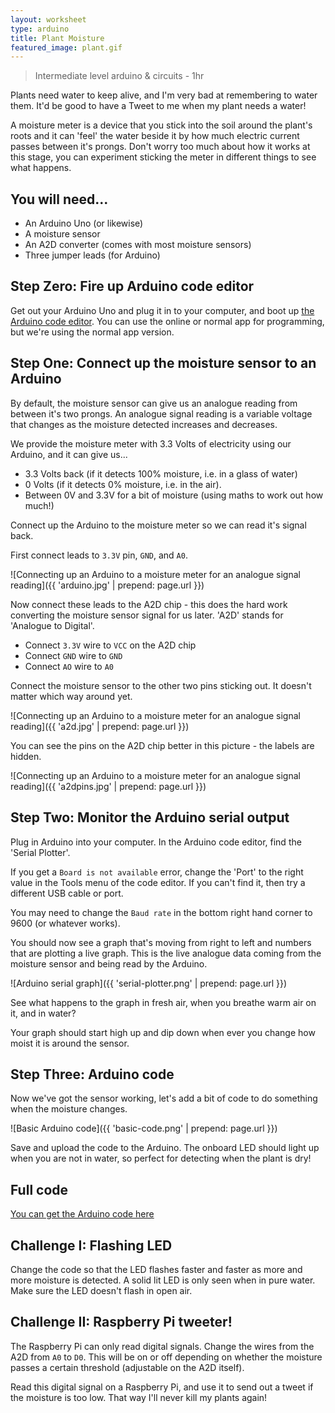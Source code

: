 ```yaml
---
layout: worksheet
type: arduino
title: Plant Moisture
featured_image: plant.gif
---
```


> Intermediate level arduino & circuits - 1hr

Plants need water to keep alive, and I'm very bad at remembering to water them. It'd be good to have a Tweet to me when my plant needs a water!

A moisture meter is a device that you stick into the soil around the plant's roots and it can 'feel' the water beside it by how much electric current passes between it's prongs. Don't worry too much about how it works at this stage, you can experiment sticking the meter in different things to see what happens.

## You will need...

- An Arduino Uno (or likewise)
- A moisture sensor
- An A2D converter (comes with most moisture sensors)
- Three jumper leads (for Arduino)

## Step Zero: Fire up Arduino code editor

Get out your Arduino Uno and plug it in to your computer, and boot up [the Arduino code editor](https://www.arduino.cc/en/main/software). You can use the online or normal app for programming, but we're using the normal app version.

## Step One: Connect up the moisture sensor to an Arduino

By default, the moisture sensor can give us an analogue reading from between it's two prongs. An analogue signal reading is a variable voltage that changes as the moisture detected increases and decreases.

We provide the moisture meter with 3.3 Volts of electricity using our Arduino, and it can give us...
- 3.3 Volts back (if it detects 100% moisture, i.e. in a glass of water)
- 0 Volts (if it detects 0% moisture, i.e. in the air).
- Between 0V and 3.3V for a bit of moisture (using maths to work out how much!)

Connect up the Arduino to the moisture meter so we can read it's signal back.

First connect leads to `3.3V` pin, `GND`, and `A0`.

![Connecting up an Arduino to a moisture meter for an analogue signal reading]({{ 'arduino.jpg' | prepend: page.url }})

Now connect these leads to the A2D chip - this does the hard work converting the moisture sensor signal for us later. 'A2D' stands for 'Analogue to Digital'.

- Connect `3.3V` wire to `VCC` on the A2D chip
- Connect `GND` wire to `GND`
- Connect `AO` wire to `A0`

Connect the moisture sensor to the other two pins sticking out. It doesn't matter which way around yet.

![Connecting up an Arduino to a moisture meter for an analogue signal reading]({{ 'a2d.jpg' | prepend: page.url }})

You can see the pins on the A2D chip better in this picture - the labels are hidden.

![Connecting up an Arduino to a moisture meter for an analogue signal reading]({{ 'a2dpins.jpg' | prepend: page.url }})

## Step Two: Monitor the Arduino serial output

Plug in Arduino into your computer. In the Arduino code editor, find the 'Serial Plotter'.

If you get a `Board is not available` error, change the 'Port' to the right value in the Tools menu of the code editor. If you can't find it, then try a different USB cable or port.

You may need to change the `Baud rate` in the bottom right hand corner to 9600 (or whatever works).

You should now see a graph that's moving from right to left and numbers that are plotting a live graph. This is the live analogue data coming from the moisture sensor and being read by the Arduino.

![Arduino serial graph]({{ 'serial-plotter.png' | prepend: page.url }})

See what happens to the graph in fresh air, when you breathe warm air on it, and in water?

Your graph should start high up and dip down when ever you change how moist it is around the sensor.

## Step Three: Arduino code

Now we've got the sensor working, let's add a bit of code to do something when the moisture changes.

![Basic Arduino code]({{ 'basic-code.png' | prepend: page.url }})

Save and upload the code to the Arduino. The onboard LED should light up when you are not in water, so perfect for detecting when the plant is dry!

## Full code

[You can get the Arduino code here](/assets/worksheets/arduino/plant-moisture.ino)

## Challenge I: Flashing LED

Change the code so that the LED flashes faster and faster as more and more moisture is detected. A solid lit LED is only seen when in pure water. Make sure the LED doesn't flash in open air.

## Challenge II: Raspberry Pi tweeter!

The Raspberry Pi can only read digital signals. Change the wires from the A2D from `A0` to `D0`. This will be on or off depending on whether the moisture passes a certain threshold (adjustable on the A2D itself).

Read this digital signal on a Raspberry Pi, and use it to send out a tweet if the moisture is too low. That way I'll never kill my plants again!
